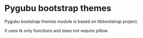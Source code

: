 # Pygubu bootstrap themes

Pygubu bootstrap themes module is based on ttkbootstrap project.

It uses tk only functions and does not require pillow.
